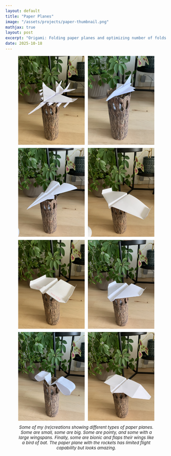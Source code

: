 ```yaml
---
layout: default
title: "Paper Planes"
image: "/assets/projects/paper-thumbnail.png"
mathjax: true
layout: post
excerpt: "Origami: Folding paper planes and optimizing number of folds."
date: 2025-10-18
---
```


<figure style="text-align: center;">

  <div style="
    display: grid;
    grid-template-columns: repeat(auto-fit, minmax(180px, 1fr));
    gap: 10px;
    align-items: center;
  ">
    <img src="/assets/projects/paper1.jpg" style="width: 100%; height: auto;">
    <img src="/assets/projects/paper2.jpg" style="width: 100%; height: auto;">
    <img src="/assets/projects/paper3.jpg"  style="width: 100%; height: auto;">
    <img src="/assets/projects/paper4.jpg"  style="width: 100%; height: auto;">
    <img src="/assets/projects/paper5.jpg"  style="width: 100%; height: auto;">
    <img src="/assets/projects/paper6.jpg"  style="width: 100%; height: auto;">
    <img src="/assets/projects/paper7.jpg"  style="width: 100%; height: auto;">
    <img src="/assets/projects/paper8.jpg"  style="width: 100%; height: auto;">
  </div>

  <figcaption style="margin-top: 12px; font-style: italic; font-size: 0.95em;">
    Some of my (re)creations showing different types of paper planes. Some are small, some are big. Some are pointy, and some with a large wingspans. Finally, some are bionic and flaps their wings like a bird of bat. The paper plane with the rockets has limited flight capability but looks amazing.
  </figcaption>

</figure>
